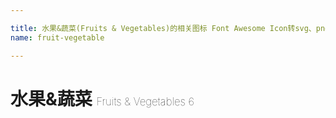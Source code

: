 ```yaml
---

title: 水果&蔬菜(Fruits & Vegetables)的相关图标 Font Awesome Icon转svg、png下载
name: fruit-vegetable

---
```


# 水果&蔬菜  <small style="font-size: 60%;font-weight: 100">Fruits & Vegetables <span class="badge-secondary badge">6</span> </small>

<search tag="fruit-vegetable" :max="0"/>



